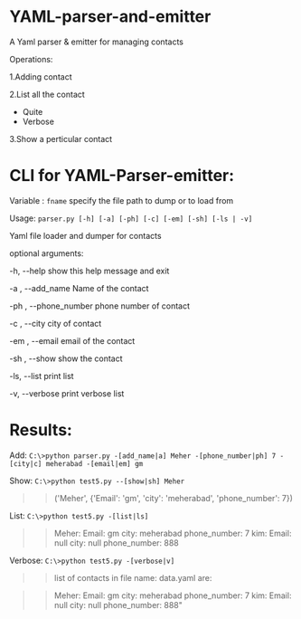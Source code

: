 # YAML-parser-and-emitter

A Yaml parser & emitter for managing contacts

Operations:

1.Adding contact

2.List all the contact
  - Quite 
  - Verbose
  
3.Show a perticular contact

# CLI for YAML-Parser-emitter:

Variable : `fname` specify the file path to dump or to load from 

Usage: `parser.py [-h] [-a] [-ph] [-c] [-em] [-sh] [-ls | -v]`

Yaml file loader and dumper for contacts

optional arguments:

  -h, --help            show this help message and exit
  
  -a , --add_name       Name of the contact
  
  -ph , --phone_number  phone number of contact
  
  -c , --city           city of contact
  
  -em , --email         email of the contact
  
  -sh , --show          show the contact
  
  -ls, --list           print list
  
  -v, --verbose         print verbose list
  
  # Results:

Add:
```C:\>python parser.py -[add_name|a] Meher -[phone_number|ph] 7 -[city|c] meherabad -[email|em] gm```
 
Show: 
`C:\>python test5.py --[show|sh] Meher`
>>('Meher', {'Email': 'gm', 'city': 'meherabad', 'phone_number': 7})

List:
`C:\>python test5.py -[list|ls]`

>>Meher:
  >> Email: gm
  >>city: meherabad
  >>phone_number: 7
>>kim:
  >>Email: null
  >>city: null
  >>phone_number: 888

Verbose:
`C:\>python test5.py -[verbose|v]`

>>list of contacts in file name: data.yaml are:

>>Meher:
  >>Email: gm
  >>city: meherabad
  >>phone_number: 7
>>kim:
  >>Email: null
  >>city: null
  >>phone_number: 888"
